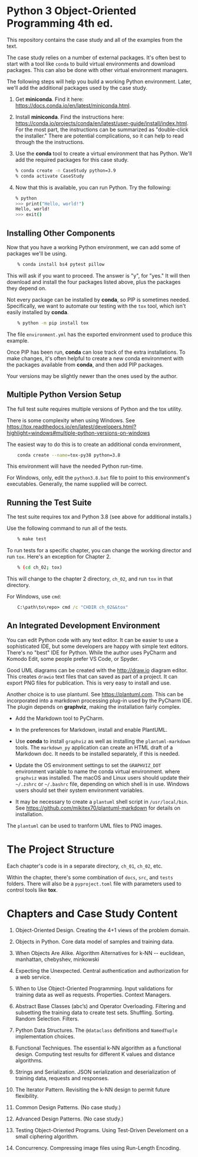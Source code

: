 # Python 3 Object-Oriented Programming 4th ed.

This repository contains the case study
and all of the examples from the text.

The case study relies on a number of external packages. 
It's often best to start with a tool like `conda`
to build virtual environments and download packages. 
This can also be done with other virtual environment managers.

The following steps will help you build a working Python environment. Later, we'll add the additional
packages used by the case study.

1. Get **miniconda**. Find it here: https://docs.conda.io/en/latest/miniconda.html.

2. Install **miniconda**. Find the instructions here: https://conda.io/projects/conda/en/latest/user-guide/install/index.html.
   For the most part, the instructions can be summarized as "double-click the installer."
   There are potential complications, so it can help to read through the the instructions.

3. Use the **conda** tool to create a virtual environment that has Python. We'll add the required packages for this case study.

   ```sh
   % conda create -n CaseStudy python=3.9
   % conda activate CaseStudy
   ```

4. Now that this is available, you can run Python. Try the following:

    ```sh
    % python
    >>> print("Hello, world!")
    Hello, world!
    >>> exit()
   ```
   
## Installing Other Components

Now that you have a working Python environment, we can add some of packages we'll be using.

```sh
    % conda install bs4 pytest pillow
```

This will ask if you want to proceed. The answer is "y", for "yes." It will then download
and install the four packages listed above, plus the packages they depend on.

Not every package can be installed by **conda**, so PIP is sometimes needed. Specifically,
we want to automate our testing with the `tox` tool, which isn't easily installed by **conda**.

```sh
    % python -m pip install tox
```

The file `environment.yml` has the exported environment used to produce this example.

Once PIP has been run, **conda** can lose track of the extra installations. To make
changes, it's often helpful to create a new conda environment with the packages available
from **conda**, and then add PIP packages.

Your versions may be slightly newer than the ones used by the author.

## Multiple Python Version Setup

The full test suite requires multiple versions of Python and the tox utility.

There is some complexity when using Windows.
See https://tox.readthedocs.io/en/latest/developers.html?highlight=windows#multiple-python-versions-on-windows

The easiest way to do this is to create an additional conda environment,

```sh
    conda create --name=tox-py38 python=3.8
```

This environment will have the needed Python run-time.

For Windows, only, edit the `python3.8.bat` file to point to
this environment's executables. Generally, the name supplied will
be correct.

## Running the Test Suite

The test suite requires tox and Python 3.8 (see above for additional installs.)

Use the following command to run all of the tests.

```sh
    % make test
```

To run tests for a specific chapter, you can change the
working director and run `tox`. Here's an exception for
Chapter 2.

```sh
    % (cd ch_02; tox)
```

This will change to the chapter 2 directory, `ch_02`,
and run `tox` in that directory.

For Windows, use `cmd`:

```cmd
    C:\path\to\repo> cmd /c "CHDIR ch_02&&tox"
```


## An Integrated Development Environment

You can edit Python code with any text editor. It can be easier to use
a sophisticated IDE, but some developers are happy with simple text editors.
There's no "best" IDE for Python. While the author uses PyCharm and Komodo Edit, some people
prefer VS Code, or Spyder.

Good UML diagrams can be created with the http://draw.io diagram editor. This creates
`drawio` text files that can saved as part of a project. It can export PNG files for publication.
This is very easy to install and use.

Another  choice is to use plantuml. See https://plantuml.com. This can be incorporated
into a markdown processing plug-in used by the PyCharm IDE.
The plugin depends on **graphviz**, making the installation fairly complex.

- Add the Markdown tool to PyCharm.

- In the preferences for Markdown, install and enable PlantUML.

- Use **conda** to install `graphviz` as well as installing the `plantuml-markdown` tools.
  The `markdown_py` application can create an HTML draft of a Markdown doc. 
  It needs to be installed separately, if this is needed.

- Update the OS environment settings to set the `GRAPHVIZ_DOT` environment variable to name the conda virtual environment.
  where `graphviz` was installed.
  The macOS and Linux users should update their `~/.zshrc` or `~/.bashrc` file, depending on which shell is in use.
  Windows users should set their system environment variables.

- It may be necessary to create a `plantuml` shell script in `/usr/local/bin`. 
  See https://github.com/mikitex70/plantuml-markdown for details on installation.

The `plantuml` can be used to tranform UML files to PNG images.

The Project Structure
=====================

Each chapter's code is in a separate directory, `ch_01`, `ch_02`, etc.

Within the chapter, there's some combination of `docs`, `src`, and `tests` folders.
There will also be a `pyproject.toml` file with parameters used to control tools
like **tox**.

Chapters and Case Study Content
===============================

1.  Object-Oriented Design.
    Creating the 4+1 views of the problem domain.

2.  Objects in Python.
    Core data model of samples and training data.

3.  When Objects Are Alike.
    Algorithm Alternatives for k-NN -- euclidean, manhattan, chebyshev, minkowski

4.  Expecting the Unexpected.
    Central authentication and authorization for a web service.

5.  When to Use Object-Oriented Programming.
    Input validations for training data as well as requests.
    Properties. Context Managers.

6.  Abstract Base Classes (abc’s) and Operator Overloading.
    Filtering and subsetting the training data to create test sets. Shuffling. Sorting. Random Selection. Filters.

7.  Python Data Structures.
    The ``@dataclass`` definitions and ``NamedTuple`` implementation choices.

8.  Functional Techniques.
    The essential k-NN algorithm as a functional design.
    Computing test results for different K values and distance algorithms.

9.  Strings and Serialization.
    JSON serialization and deserialization of training data, requests and responses.

10. The Iterator Pattern.
    Revisiting the k-NN design to permit future flexibility.

11. Common Design Patterns. (No case study.)

12. Advanced Design Patterns. (No case study.)

13. Testing Object-Oriented Programs.
    Using Test-Driven Develoment on a small ciphering algorithm.
    
14. Concurrency.
    Compressing image files using Run-Length Encoding.
